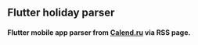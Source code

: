 ## Flutter holiday parser

#### Flutter mobile app parser from [Calend.ru](https://www.calend.ru/) via RSS page.
